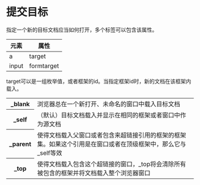 # 提交目标

指定一个新的目标文档应当如何打开，多个标签可以包含该属性。

| 元素 | 属性 |
|---|---|
| a | target |
| input | formtarget |

target可以是一组枚举值，或者框架的id。当指定框架id时，新的文档在该框架内载入。

<table>
<tr>
    <th>_blank</th>
    <td>浏览器总在一个新打开、未命名的窗口中载入目标文档</td>
</tr>
<tr>
    <th>_self</th>
    <td>（默认）目标文档载入并显示在相同的框架或者窗口中作为源文档</td>
</tr>
<tr>
    <th>_parent</th>
    <td>使得文档载入父窗口或者包含来超链接引用的框架的框架集。如果这个引用是在窗口或者在顶级框架中，那么它与_self等效</td>
</tr>
<tr>
    <th>_top</th>
    <td>使得文档载入包含这个超链接的窗口，_top将会清除所有被包含的框架并将文档载入整个浏览器窗口</td>
</tr>
</table>